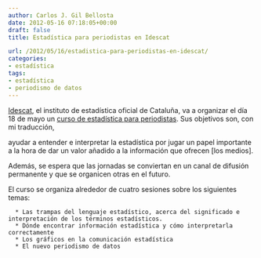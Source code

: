 ```yaml
---
author: Carlos J. Gil Bellosta
date: 2012-05-16 07:18:05+00:00
draft: false
title: Estadística para periodistas en Idescat

url: /2012/05/16/estadistica-para-periodistas-en-idescat/
categories:
- estadística
tags:
- estadística
- periodismo de datos
---
```


[Idescat](http://www.idescat.cat/), el instituto de estadística oficial de Cataluña, va a organizar el día 18 de mayo un [curso de estadística para periodistas](http://www.idescat.cat/formacio/?id=R178/2012&goback=%2Egde_3936488_member_115502576). Sus objetivos son, con mi traducción,

ayudar a entender e interpretar la estadística por jugar un papel importante a la hora de dar un valor añadido a la información que ofrecen [los medios].

Además, se espera que las jornadas se conviertan en un canal de difusión permanente y que se organicen otras en el futuro.

El curso se organiza alrededor de cuatro sesiones sobre los siguientes temas:



	  * Las trampas del lenguaje estadístico, acerca del significado e interpretación de los términos estadísticos.
	  * Dónde encontrar información estadística y cómo interpretarla correctamente
	  * Los gráficos en la comunicación estadística
	  * El nuevo periodismo de datos


